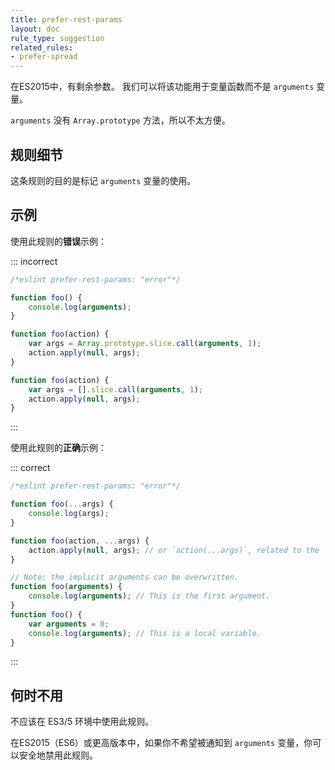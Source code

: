 ```yaml
---
title: prefer-rest-params
layout: doc
rule_type: suggestion
related_rules:
- prefer-spread
---
```


在ES2015中，有剩余参数。
我们可以将该功能用于变量函数而不是 `arguments` 变量。

`arguments` 没有 `Array.prototype` 方法，所以不太方便。

## 规则细节

这条规则的目的是标记 `arguments` 变量的使用。

## 示例

使用此规则的**错误**示例：

::: incorrect

```js
/*eslint prefer-rest-params: "error"*/

function foo() {
    console.log(arguments);
}

function foo(action) {
    var args = Array.prototype.slice.call(arguments, 1);
    action.apply(null, args);
}

function foo(action) {
    var args = [].slice.call(arguments, 1);
    action.apply(null, args);
}
```

:::

使用此规则的**正确**示例：

::: correct

```js
/*eslint prefer-rest-params: "error"*/

function foo(...args) {
    console.log(args);
}

function foo(action, ...args) {
    action.apply(null, args); // or `action(...args)`, related to the `prefer-spread` rule.
}

// Note: the implicit arguments can be overwritten.
function foo(arguments) {
    console.log(arguments); // This is the first argument.
}
function foo() {
    var arguments = 0;
    console.log(arguments); // This is a local variable.
}
```

:::

## 何时不用

不应该在 ES3/5 环境中使用此规则。

在ES2015（ES6）或更高版本中，如果你不希望被通知到 `arguments` 变量，你可以安全地禁用此规则。
